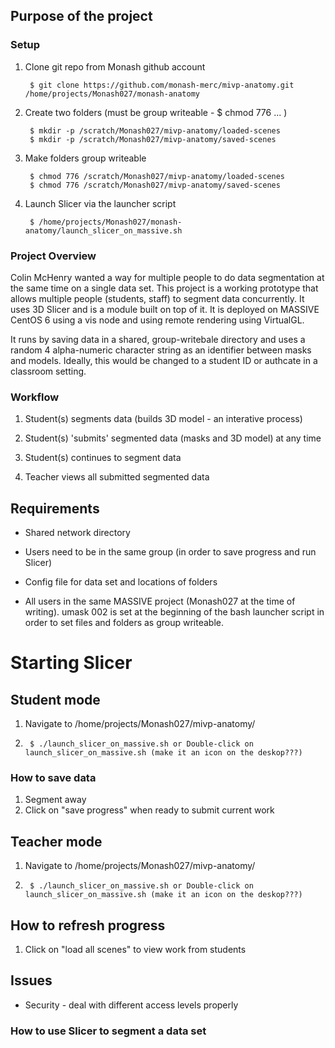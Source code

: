 ## Purpose of the project

### Setup
1. Clone git repo from Monash github account

        $ git clone https://github.com/monash-merc/mivp-anatomy.git /home/projects/Monash027/monash-anatomy
		
2. Create two folders (must be group writeable - $ chmod 776 ... )

     	$ mkdir -p /scratch/Monash027/mivp-anatomy/loaded-scenes
    	$ mkdir -p /scratch/Monash027/mivp-anatomy/saved-scenes
		
3. Make folders group writeable

	    $ chmod 776 /scratch/Monash027/mivp-anatomy/loaded-scenes
	    $ chmod 776 /scratch/Monash027/mivp-anatomy/saved-scenes
		
3. Launch Slicer via the launcher script

    	$ /home/projects/Monash027/monash-anatomy/launch_slicer_on_massive.sh

### Project Overview

Colin McHenry wanted a way for multiple people to do data segmentation at the same time on a single data set. This project is a working prototype that allows multiple people (students, staff) to segment data concurrently. It uses 3D Slicer and is a module built on top of it. It is deployed on MASSIVE CentOS 6 using a vis node and using remote rendering using VirtualGL. 

It runs by saving data in a shared, group-writebale directory and uses a random 4 alpha-numeric character string as an identifier between masks and models. Ideally, this would be changed to a student ID or authcate in a classroom setting.

### Workflow
1. Student(s) segments data (builds 3D model - an interative process)
2. Student(s) 'submits' segmented data (masks and 3D model) at any time
3. Student(s) continues to segment data

1. Teacher views all submitted segmented data

## Requirements
- Shared network directory 
- Users need to be in the same group (in order to save progress and run Slicer)
- Config file for data set and locations of folders

- All users in the same MASSIVE project (Monash027 at the time of writing). umask 002 is set at the beginning of the bash launcher script in order to set files and folders as group writeable.

# Starting Slicer
## Student mode

1. Navigate to /home/projects/Monash027/mivp-anatomy/
2. 
		$ ./launch_slicer_on_massive.sh or Double-click on launch_slicer_on_massive.sh (make it an icon on the deskop???)

### How to save data

1. Segment away
2. Click on "save progress" when ready to submit current work


## Teacher mode


1. Navigate to /home/projects/Monash027/mivp-anatomy/
2.     
		$ ./launch_slicer_on_massive.sh or Double-click on launch_slicer_on_massive.sh (make it an icon on the deskop???)


## How to refresh progress

1. Click on "load all scenes" to view work from students


## Issues
- Security - deal with different access levels properly

### How to use Slicer to segment a data set





